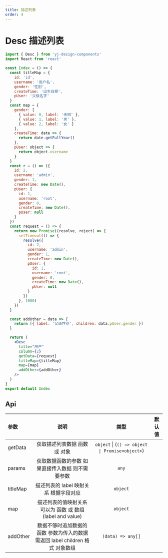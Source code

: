 ```yaml
---
title: 描述列表
order: 4
---
```


# Desc 描述列表

```jsx
import { Desc } from 'yj-design-components'
import React from 'react'

const Index = () => {
  const titleMap = {
    id: 'id',
    username: '用户名',
    gender: '性别',
    createTime: '出生日期',
    pUser: '父级名字'
  }
  const map = {
    gender: [
      { value: 0, label: '未知' },
      { value: 1, label: '男' },
      { value: 2, label: '女' }
    ],
    createTime: date => {
      return date.getFullYear()
    },
    pUser: object => {
      return object.username
    }
  }
  const r = () => ({
    id: 2,
    username: 'admin',
    gender: 1,
    createTime: new Date(),
    pUser: {
      id: 1,
      username: 'root',
      gender: 0,
      createTime: new Date(),
      pUser: null
    }
  })
  const request = () => {
    return new Promise((resolve, reject) => {
      setTimeout(() => {
        resolve({
          id: 2,
          username: 'admin',
          gender: 1,
          createTime: new Date(),
          pUser: {
            id: 1,
            username: 'root',
            gender: 0,
            createTime: new Date(),
            pUser: null
          }
        })
      }, 1000)
    })
  }

  const addOther = data => {
    return [{ label: '父级性别', children: data.pUser.gender }]
  }

  return (
    <Desc
      title="用户"
      column={2}
      getData={request}
      titleMap={titleMap}
      map={map}
      addOther={addOther}
    />
  )
}
export default Index
```

## Api

| 参数     |                                     说明                                      |                      类型                       | 默认值 |
| :------- | :---------------------------------------------------------------------------: | :---------------------------------------------: | :----: |
| getData  |                         获取描述列表数据 函数 或 对象                         | `object` \| (`() => object \| Promise<object>`) |        |
| params   |               获取数据函数的参数 如果直接传入数据 则不需要参数                |                      `any`                      |        |
| titleMap |                    描述列表的 label 映射关系 根据字段对应                     |                    `object`                     |        |
| map      |          描述列表的值映射关系 可以为 函数 或 数组 (label and value)           |                    `object`                     |        |
| addOther | 数据不够时追加数据的函数 参数为传入的数据 需返回 label children 格式 对象数组 |                `(data) => any[]`                |
